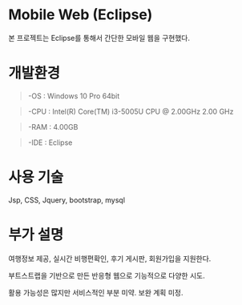 # Mobile Web (Eclipse)
본 프로젝트는 Eclipse를 통해서 간단한 모바일 웹을 구현했다.

# 개발환경
> -OS : Windows 10 Pro 64bit

> -CPU : Intel(R) Core(TM) i3-5005U CPU @ 2.00GHz 2.00 GHz

> -RAM : 4.00GB

> -IDE : Eclipse

# 사용 기술
Jsp, CSS, Jquery, bootstrap, mysql

# 부가 설명
여행정보 제공, 실시간 비행편확인, 후기 게시판, 회원가입을 지원한다.

부트스트랩을 기반으로 만든 반응형 웹으로 기능적으로 다양한 시도.

활용 가능성은 많지만 서비스적인 부분 미약. 보완 계획 미정.

